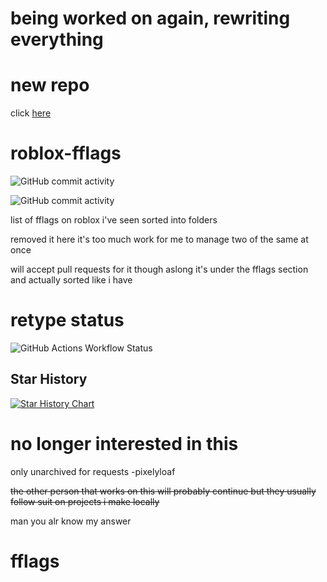 # being worked on again, rewriting everything

# new repo

click [here](https://github.com/venkeyz/roblox-fflags)

# roblox-fflags

![GitHub commit activity](https://img.shields.io/github/commit-activity/t/pixelyloaf/roblox-fflags?authorFilter=pixelyloaf&style=for-the-badge&logo=github) 

![GitHub commit activity](https://img.shields.io/github/commit-activity/t/pixelyloaf/roblox-fflags?authorFilter=venkeyz&style=plastic)



list of fflags on roblox i've seen sorted into folders

removed it here it's too much work for me to manage two of the same at once

will accept pull requests for it though aslong it's under the fflags section and actually sorted like i have

# retype status 

![GitHub Actions Workflow Status](https://img.shields.io/github/actions/workflow/status/pixelyloaf/roblox-fflags/retype-action.yml?style=for-the-badge)

## Star History

<a href="https://www.star-history.com/#pixelyloaf/roblox-fflags&venkeyz/roblox-fflags&Timeline">
 <picture>
   <source media="(prefers-color-scheme: dark)" srcset="https://api.star-history.com/svg?repos=pixelyloaf/roblox-fflags,venkeyz/roblox-fflags&type=Timeline&theme=dark" />
   <source media="(prefers-color-scheme: light)" srcset="https://api.star-history.com/svg?repos=pixelyloaf/roblox-fflags,venkeyz/roblox-fflags&type=Timeline" />
   <img alt="Star History Chart" src="https://api.star-history.com/svg?repos=pixelyloaf/roblox-fflags,venkeyz/roblox-fflags&type=Timeline" />
 </picture>
</a>

# no longer interested in this

only unarchived for requests
-pixelyloaf

~~the other person that works on this will probably continue but they usually follow suit on projects i make locally~~

man you alr know my answer

# fflags
